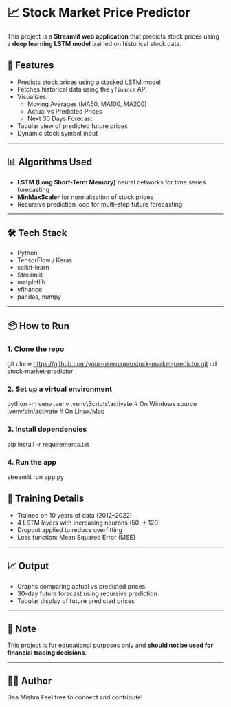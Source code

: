 # 📈 Stock Market Price Predictor

This project is a **Streamlit web application** that predicts stock prices using a **deep learning LSTM model** trained on historical stock data.

## 🚀 Features

- Predicts stock prices using a stacked LSTM model
- Fetches historical data using the `yfinance` API
- Visualizes:
  - Moving Averages (MA50, MA100, MA200)
  - Actual vs Predicted Prices
  - Next 30 Days Forecast
- Tabular view of predicted future prices
- Dynamic stock symbol input

---

## 📊 Algorithms Used

- **LSTM (Long Short-Term Memory)** neural networks for time series forecasting
- **MinMaxScaler** for normalization of stock prices
- Recursive prediction loop for multi-step future forecasting

---

## 🛠️ Tech Stack

- Python
- TensorFlow / Keras
- scikit-learn
- Streamlit
- matplotlib
- yfinance
- pandas, numpy

---

## 📦 How to Run

### 1. Clone the repo
git clone https://github.com/your-username/stock-market-predictor.git
cd stock-market-predictor

### 2. Set up a virtual environment
python -m venv .venv
.venv\Scripts\activate   # On Windows
source .venv/bin/activate  # On Linux/Mac


### 3. Install dependencies
pip install -r requirements.txt


### 4. Run the app
streamlit run app.py


## 🧠 Training Details

* Trained on 10 years of data (2012–2022)
* 4 LSTM layers with increasing neurons (50 → 120)
* Dropout applied to reduce overfitting
* Loss function: Mean Squared Error (MSE)

---

## 📈 Output

* Graphs comparing actual vs predicted prices
* 30-day future forecast using recursive prediction
* Tabular display of future predicted prices

---

## 📌 Note

This project is for educational purposes only and **should not be used for financial trading decisions**.

---

## 🧑‍💻 Author

Dea Mishra
Feel free to connect and contribute!
